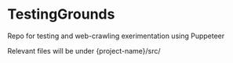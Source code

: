 # TestingGrounds
Repo for testing and web-crawling exerimentation using Puppeteer

Relevant files will be under {project-name}/src/
